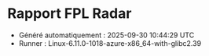 # Rapport FPL Radar

- Généré automatiquement : 2025-09-30 10:44:29 UTC
- Runner : Linux-6.11.0-1018-azure-x86_64-with-glibc2.39
